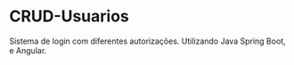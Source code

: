 # CRUD-Usuarios
 Sistema de login com diferentes autorizações. Utilizando Java Spring Boot, e Angular.
